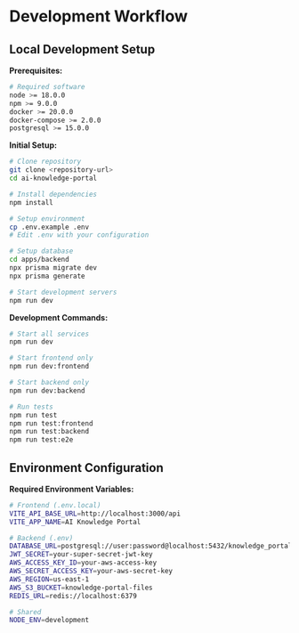 # Development Workflow

## Local Development Setup

**Prerequisites:**
```bash
# Required software
node >= 18.0.0
npm >= 9.0.0
docker >= 20.0.0
docker-compose >= 2.0.0
postgresql >= 15.0.0
```

**Initial Setup:**
```bash
# Clone repository
git clone <repository-url>
cd ai-knowledge-portal

# Install dependencies
npm install

# Setup environment
cp .env.example .env
# Edit .env with your configuration

# Setup database
cd apps/backend
npx prisma migrate dev
npx prisma generate

# Start development servers
npm run dev
```

**Development Commands:**
```bash
# Start all services
npm run dev

# Start frontend only
npm run dev:frontend

# Start backend only
npm run dev:backend

# Run tests
npm run test
npm run test:frontend
npm run test:backend
npm run test:e2e
```

## Environment Configuration

**Required Environment Variables:**
```bash
# Frontend (.env.local)
VITE_API_BASE_URL=http://localhost:3000/api
VITE_APP_NAME=AI Knowledge Portal

# Backend (.env)
DATABASE_URL=postgresql://user:password@localhost:5432/knowledge_portal
JWT_SECRET=your-super-secret-jwt-key
AWS_ACCESS_KEY_ID=your-aws-access-key
AWS_SECRET_ACCESS_KEY=your-aws-secret-key
AWS_REGION=us-east-1
AWS_S3_BUCKET=knowledge-portal-files
REDIS_URL=redis://localhost:6379

# Shared
NODE_ENV=development
``` 